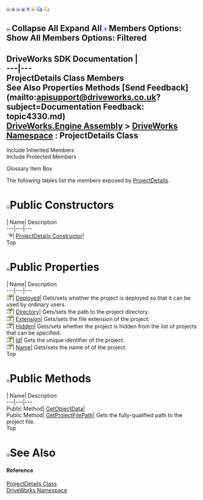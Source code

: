 ![](dotnetimages/collapse.gif) ![](dotnetimages/expand.gif) ![](dotnetimages/collapse.gif) ![](dotnetimages/expand.gif) ![](dotnetimages/drpdown.gif) ![](dotnetimages/drpdown_orange.gif) ![](dotnetimages/copycode.gif) ![](dotnetimages/copycodeHighlight.gif)

![](dotnetimages/collapse.gif) Collapse All Expand All ![](dotnetimages/drpdown.gif) Members Options: Show All  Members Options: Filtered   
---  
DriveWorks SDK Documentation  |   
---|---  
ProjectDetails Class Members   
See Also Properties Methods [Send Feedback](mailto:apisupport@driveworks.co.uk?subject=Documentation Feedback: topic4330.md)  
[DriveWorks.Engine Assembly](topic2156.md) > [DriveWorks Namespace](topic2159.md) : ProjectDetails Class  
---  
  
Include Inherited Members    
Include Protected Members  


Glossary Item Box

The following tables list the members exposed by [ProjectDetails](topic4330.md).

# ![](dotnetimages/collapse.gif)Public Constructors

| Name| Description  
---|---|---  
![Public Constructor](dotnetimages/publicConstructor.gif)| [ProjectDetails Constructor](topic4337.md)|   
Top

# ![](dotnetimages/collapse.gif)Public Properties

| Name| Description  
---|---|---  
![Public Property](dotnetimages/publicProperty.gif)| [Deployed](topic4340.md)| Gets/sets whether the project is deployed so that it can be used by ordinary users.   
![Public Property](dotnetimages/publicProperty.gif)| [Directory](topic4341.md)| Gets/sets the path to the project directory.   
![Public Property](dotnetimages/publicProperty.gif)| [Extension](topic4342.md)| Gets/sets the file extension of the project.   
![Public Property](dotnetimages/publicProperty.gif)| [Hidden](topic4343.md)| Gets/sets whether the project is hidden from the list of projects that can be specified.   
![Public Property](dotnetimages/publicProperty.gif)| [Id](topic4344.md)| Gets the unique identifier of the project.   
![Public Property](dotnetimages/publicProperty.gif)| [Name](topic4345.md)| Gets/sets the name of of the project.   
Top

# ![](dotnetimages/collapse.gif)Public Methods

| Name| Description  
---|---|---  
Public Method| [GetObjectData](topic4338.md)|   
Public Method| [GetProjectFilePath](topic4339.md)| Gets the fully-qualified path to the project file.   
Top

# ![](dotnetimages/collapse.gif)See Also

#### Reference

[ProjectDetails Class](topic4330.md)   
[DriveWorks Namespace](topic2159.md)


